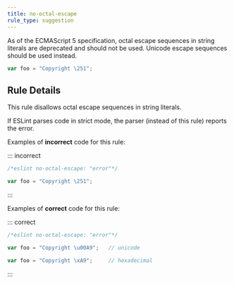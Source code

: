 ```yaml
---
title: no-octal-escape
rule_type: suggestion
---
```



As of the ECMAScript 5 specification, octal escape sequences in string literals are deprecated and should not be used. Unicode escape sequences should be used instead.

```js
var foo = "Copyright \251";
```

## Rule Details

This rule disallows octal escape sequences in string literals.

If ESLint parses code in strict mode, the parser (instead of this rule) reports the error.

Examples of **incorrect** code for this rule:

::: incorrect

```js
/*eslint no-octal-escape: "error"*/

var foo = "Copyright \251";
```

:::

Examples of **correct** code for this rule:

::: correct

```js
/*eslint no-octal-escape: "error"*/

var foo = "Copyright \u00A9";   // unicode

var foo = "Copyright \xA9";     // hexadecimal
```

:::
